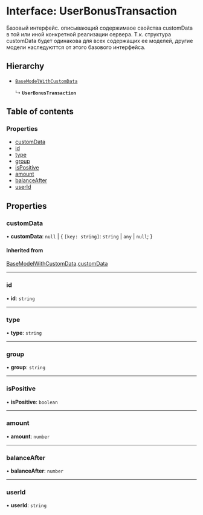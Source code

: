 # Interface: UserBonusTransaction

Базовый интерфейс. описывающий содержимаое свойства customData в той или иной конкретной реализации сервера.
Т.к. структура customData будет одинакова для всех содержащих ее моделей, другие модели наследуюттся от этого базового интерфейса.

## Hierarchy

- [`BaseModelWithCustomData`](BaseModelWithCustomData.md)

  ↳ **`UserBonusTransaction`**

## Table of contents

### Properties

- [customData](UserBonusTransaction.md#customdata)
- [id](UserBonusTransaction.md#id)
- [type](UserBonusTransaction.md#type)
- [group](UserBonusTransaction.md#group)
- [isPositive](UserBonusTransaction.md#ispositive)
- [amount](UserBonusTransaction.md#amount)
- [balanceAfter](UserBonusTransaction.md#balanceafter)
- [userId](UserBonusTransaction.md#userid)

## Properties

### customData

• **customData**: ``null`` \| { `[key: string]`: `string` \| `any` \| ``null``;  }

#### Inherited from

[BaseModelWithCustomData](BaseModelWithCustomData.md).[customData](BaseModelWithCustomData.md#customdata)

___

### id

• **id**: `string`

___

### type

• **type**: `string`

___

### group

• **group**: `string`

___

### isPositive

• **isPositive**: `boolean`

___

### amount

• **amount**: `number`

___

### balanceAfter

• **balanceAfter**: `number`

___

### userId

• **userId**: `string`
